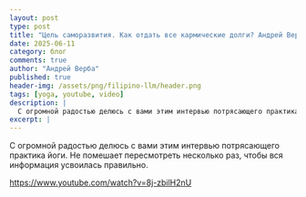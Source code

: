 ```yaml
---
layout: post
type: post
title: "Цель саморазвития. Как отдать все кармические долги? Андрей Верба"
date: 2025-06-11
category: блог
comments: true
author: "Андрей Верба"
published: true
header-img: /assets/png/filipino-llm/header.png
tags: [yoga, youtube, video]
description: |
  С огромной радостью делюсь с вами этим интервью потрясающего практика йоги. Не помешает пересмотреть несколько раз, чтобы вся информация усвоилась правильно.
excerpt: |
---
```


<span class="firstcharacter">С</span> огромной радостью делюсь с вами этим интервью потрясающего практика йоги. Не помешает пересмотреть несколько раз, чтобы вся информация усвоилась правильно.

https://www.youtube.com/watch?v=8j-zbilH2nU